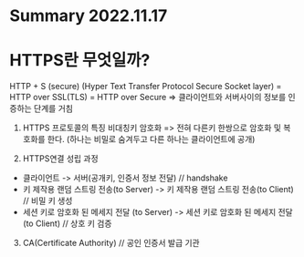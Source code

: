 # Summary 2022.11.17

# HTTPS란 무엇일까?

HTTP + S (secure)
(Hyper Text Transfer Protocol Secure Socket layer)
= HTTP over SSL(TLS) 
= HTTP over Secure
=> 클라이언트와 서버사이의 정보를 인증하는 단계를 거침

1. HTTPS 프로토콜의 특징
비대칭키 암호화 => 전혀 다른키 한쌍으로 암호화 및 복호화를 한다. (하나는 비밀로 숨겨두고 다른 하나는 클라이언트에 공개)

2. HTTPS연결 성립 과정
- 클라이언트 -> 서버(공개키, 인증서 정보 전달) // handshake 
- 키 제작용 랜덤 스트링 전송(to Server) -> 키 제작용 랜덤 스트링 전송(to Client) // 비밀 키 생성 
- 세션 키로 암호화 된 메세지 전달 (to Server) -> 세션 키로 암호화 된 메세지 전달 (to Client) // 상호 키 검증

3. CA(Certificate Authority) // 공인 인증서 발급 기관
